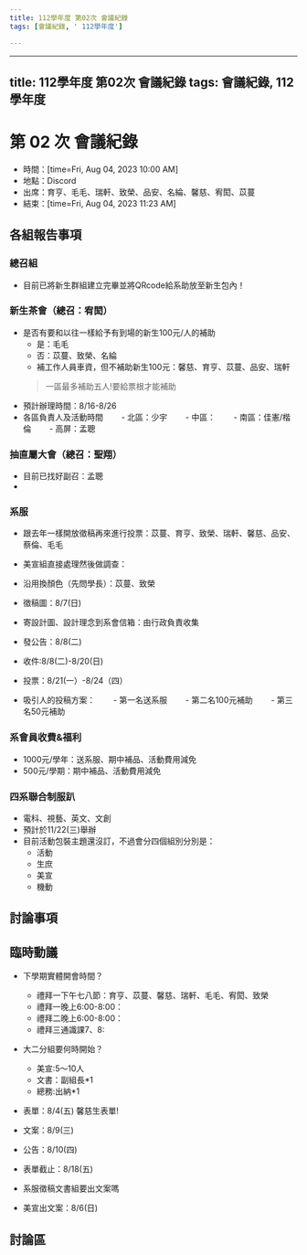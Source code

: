```yaml
---
title: 112學年度 第02次 會議紀錄
tags: [會議紀錄, ' 112學年度']

---
```


---
title: 112學年度 第02次 會議紀錄
tags: 會議紀錄, 112學年度
---

# 第 02 次 會議紀錄
- 時間：[time=Fri, Aug 04, 2023 10:00 AM]
- 地點：Discord
- 出席：育亨、毛毛、瑞軒、致榮、品安、名綸、馨慈、宥閎、苡蔓
- 結束：[time=Fri, Aug 04, 2023 11:23 AM]

## 各組報告事項
### 總召組
- 目前已將新生群組建立完畢並將QRcode給系助放至新生包內！

### 新生茶會（總召：宥閎）
- 是否有要和以往一樣給予有到場的新生100元/人的補助
  - 是：毛毛
  - 否：苡蔓、致榮、名綸
  - 補工作人員車資，但不補助新生100元：馨慈、育亨、苡蔓、品安、瑞軒
   > 一區最多補助五人!要給票根才能補助
- 預計辦理時間：8/16-8/26
- 各區負責人及活動時間
　　- 北區：少宇
　　- 中區：
　　- 南區：佳憲/楷倫
　　- 高屏：孟聰

### 抽直屬大會（總召：聖翔）
- 目前已找好副召：孟聰
- 

### 系服
- 跟去年一樣開放徵稿再來進行投票：苡蔓、育亨、致榮、瑞軒、馨慈、品安、蔡倫、毛毛
- 美宣組直接處理然後做調查：
- 沿用換顏色（先問學長）：苡蔓、致榮

- 徵稿圖：8/7(日)
- 寄設計圖、設計理念到系會信箱：由行政負責收集
- 發公告：8/8(二)
- 收件:8/8(二)-8/20(日)
- 投票：8/21(一）-8/24（四）
- 吸引人的投稿方案：
　　- 第一名送系服
　　- 第二名100元補助
　　- 第三名50元補助
### 系會員收費&福利
- 1000元/學年：送系服、期中補品、活動費用減免
- 500元/學期：期中補品、活動費用減免

### 四系聯合制服趴
- 電科、視藝、英文、文創
- 預計於11/22(三)舉辦
- 目前活動包裝主題還沒訂，不過會分四個組別分別是：
  - 活動
  - 生庶
  - 美宣
  - 機動 
## 討論事項
## 臨時動議
- 下學期實體開會時間？
  - 禮拜一下午七八節：育亨、苡蔓、馨慈、瑞軒、毛毛、宥閎、致榮
  - 禮拜一晚上6:00-8:00：
  - 禮拜二晚上6:00-8:00：
  - 禮拜三通識課7、8:
- 大二分組要何時開始？
  - 美宣:5～10人
  - 文書：副組長*1
  - 總務:出納*1 

- 表單：8/4(五) 馨慈生表單!
- 文案：8/9(三)
- 公告：8/10(四)
- 表單截止：8/18(五)

- 系服徵稿文書組要出文案嗎
- 美宣出文案：8/6(日)

## 討論區